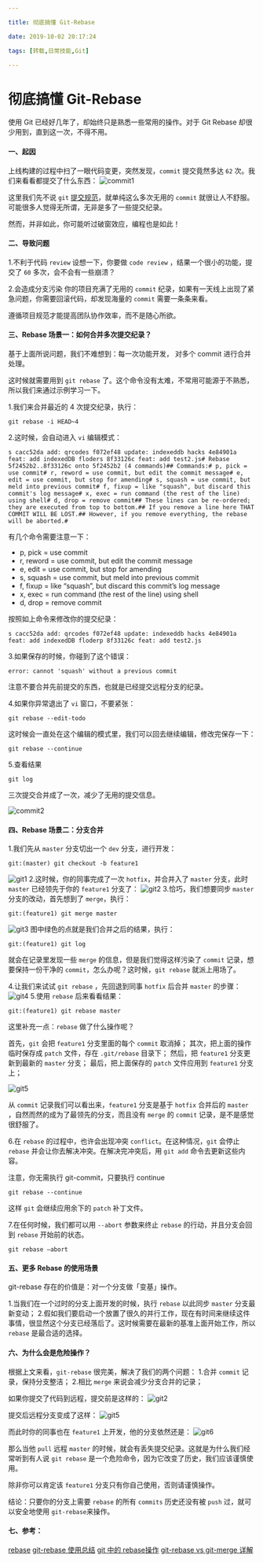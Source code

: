 ```yaml
---

title: 彻底搞懂 Git-Rebase

date: 2019-10-02 20:17:24

tags: [转载,日常技能,Git]

---
```


# 彻底搞懂 Git-Rebase

使用 Git 已经好几年了，却始终只是熟悉一些常用的操作。对于 Git Rebase 却很少用到，直到这一次，不得不用。

#### 一、起因

上线构建的过程中扫了一眼代码变更，突然发现，`commit` 提交竟然多达 `62` 次。我们来看看都提交了什么东西：
![commit1](https://raw.githubusercontent.com/chenfengyanyu/my-web-accumulation/master/images/git-rebase/commit1.png)

这里我们先不说 `git` [提交规范](http://jartto.wang/2018/07/08/git-commit/)，就单纯这么多次无用的 `commit` 就很让人不舒服。可能很多人觉得无所谓，无非是多了一些提交纪录。

然而，并非如此，你可能听过破窗效应，编程也是如此！
<!-- more -->
#### 二、导致问题

1.不利于代码 `review`
设想一下，你要做 `code review` ，结果一个很小的功能，提交了 `60` 多次，会不会有一些崩溃？

2.会造成分支污染
你的项目充满了无用的 `commit` 纪录，如果有一天线上出现了紧急问题，你需要回滚代码，却发现海量的 `commit` 需要一条条来看。

遵循项目规范才能提高团队协作效率，而不是随心所欲。

#### 三、Rebase 场景一：如何合并多次提交纪录？

基于上面所说问题，我们不难想到：每一次功能开发， 对多个 commit 进行合并处理。

这时候就需要用到 `git rebase` 了。这个命令没有太难，不常用可能源于不熟悉，所以我们来通过示例学习一下。

1.我们来合并最近的 4 次提交纪录，执行：

```
git rebase -i HEAD~4
```



2.这时候，会自动进入 `vi` 编辑模式：

```
s cacc52da add: qrcodes f072ef48 update: indexeddb hacks 4e84901a feat: add indexedDB floders 8f33126c feat: add test2.js# Rebase 5f2452b2..8f33126c onto 5f2452b2 (4 commands)## Commands:# p, pick = use commit# r, reword = use commit, but edit the commit message# e, edit = use commit, but stop for amending# s, squash = use commit, but meld into previous commit# f, fixup = like "squash", but discard this commit's log message# x, exec = run command (the rest of the line) using shell# d, drop = remove commit## These lines can be re-ordered; they are executed from top to bottom.## If you remove a line here THAT COMMIT WILL BE LOST.## However, if you remove everything, the rebase will be aborted.#
```



有几个命令需要注意一下：

- p, pick = use commit
- r, reword = use commit, but edit the commit message
- e, edit = use commit, but stop for amending
- s, squash = use commit, but meld into previous commit
- f, fixup = like “squash”, but discard this commit’s log message
- x, exec = run command (the rest of the line) using shell
- d, drop = remove commit

按照如上命令来修改你的提交纪录：

```
s cacc52da add: qrcodes f072ef48 update: indexeddb hacks 4e84901a feat: add indexedDB floderp 8f33126c feat: add test2.js
```



3.如果保存的时候，你碰到了这个错误：

```
error: cannot 'squash' without a previous commit
```



注意不要合并先前提交的东西，也就是已经提交远程分支的纪录。

4.如果你异常退出了 `vi` 窗口，不要紧张：

```
git rebase --edit-todo
```



这时候会一直处在这个编辑的模式里，我们可以回去继续编辑，修改完保存一下：

```
git rebase --continue
```



5.查看结果

```
git log
```



三次提交合并成了一次，减少了无用的提交信息。

![commit2](https://raw.githubusercontent.com/chenfengyanyu/my-web-accumulation/master/images/git-rebase/commit2.png)

#### 四、Rebase 场景二：分支合并

1.我们先从 `master` 分支切出一个 `dev` 分支，进行开发：

```
git:(master) git checkout -b feature1
```



![git1](https://raw.githubusercontent.com/chenfengyanyu/my-web-accumulation/master/images/git-rebase/git1.png)
2.这时候，你的同事完成了一次 `hotfix`，并合并入了 `master` 分支，此时 `master` 已经领先于你的 `feature1` 分支了：
![git2](https://raw.githubusercontent.com/chenfengyanyu/my-web-accumulation/master/images/git-rebase/git2.png)
3.恰巧，我们想要同步 `master` 分支的改动，首先想到了 `merge`，执行：

```
git:(feature1) git merge master
```



![git3](https://raw.githubusercontent.com/chenfengyanyu/my-web-accumulation/master/images/git-rebase/git3.png)
图中绿色的点就是我们合并之后的结果，执行：

```
git:(feature1) git log
```



就会在记录里发现一些 `merge` 的信息，但是我们觉得这样污染了 `commit` 记录，想要保持一份干净的 `commit`，怎么办呢？这时候，`git rebase` 就派上用场了。

4.让我们来试试 `git rebase` ，先回退到同事 `hotfix` 后合并 `master` 的步骤：
![git4](https://raw.githubusercontent.com/chenfengyanyu/my-web-accumulation/master/images/git-rebase/git4.png)
5.使用 `rebase` 后来看看结果：

```
git:(feature1) git rebase master
```



这里补充一点：`rebase` 做了什么操作呢？

首先，`git` 会把 `feature1` 分支里面的每个 `commit` 取消掉；
其次，把上面的操作临时保存成 `patch` 文件，存在 `.git/rebase` 目录下；
然后，把 `feature1` 分支更新到最新的 `master` 分支；
最后，把上面保存的 `patch` 文件应用到 `feature1` 分支上；

![git5](https://raw.githubusercontent.com/chenfengyanyu/my-web-accumulation/master/images/git-rebase/git5.png)

从 `commit` 记录我们可以看出来，`feature1` 分支是基于 `hotfix` 合并后的 `master` ，自然而然的成为了最领先的分支，而且没有 `merge` 的 `commit` 记录，是不是感觉很舒服了。

6.在 `rebase` 的过程中，也许会出现冲突 `conflict`。在这种情况，`git` 会停止 `rebase` 并会让你去解决冲突。在解决完冲突后，用 `git add` 命令去更新这些内容。

注意，你无需执行 git-commit，只要执行 continue

```
git rebase --continue
```

这样 `git` 会继续应用余下的 `patch` 补丁文件。

7.在任何时候，我们都可以用 `--abort` 参数来终止 `rebase` 的行动，并且分支会回到 `rebase` 开始前的状态。

```
git rebase —abort
```



#### 五、更多 Rebase 的使用场景

git-rebase 存在的价值是：对一个分支做「变基」操作。

1.当我们在一个过时的分支上面开发的时候，执行 `rebase` 以此同步 `master` 分支最新变动；
2.假如我们要启动一个放置了很久的并行工作，现在有时间来继续这件事情，很显然这个分支已经落后了。这时候需要在最新的基准上面开始工作，所以 `rebase` 是最合适的选择。

#### 六、为什么会是危险操作？

根据上文来看，`git-rebase` 很完美，解决了我们的两个问题：
1.合并 `commit` 记录，保持分支整洁；
2.相比 `merge` 来说会减少分支合并的记录；

如果你提交了代码到远程，提交前是这样的：
![git2](https://raw.githubusercontent.com/chenfengyanyu/my-web-accumulation/master/images/git-rebase/git2.png)

提交后远程分支变成了这样：
![git5](https://raw.githubusercontent.com/chenfengyanyu/my-web-accumulation/master/images/git-rebase/git5.png)

而此时你的同事也在 `feature1` 上开发，他的分支依然还是：
![git6](https://raw.githubusercontent.com/chenfengyanyu/my-web-accumulation/master/images/git-rebase/git6.png)

那么当他 `pull` 远程 `master` 的时候，就会有丢失提交纪录。这就是为什么我们经常听到有人说 `git rebase` 是一个危险命令，因为它改变了历史，我们应该谨慎使用。

除非你可以肯定该 `feature1` 分支只有你自己使用，否则请谨慎操作。

结论：只要你的分支上需要 `rebase` 的所有 `commits` 历史还没有被 `push` 过，就可以安全地使用 `git-rebase`来操作。

#### 七、参考：

[rebase](http://gitbook.liuhui998.com/4_2.html)
[git-rebase 使用总结](https://cloud.tencent.com/developer/news/231201)
[git 中的 rebase操作](https://blog.csdn.net/gtlbtnq9mr3/article/details/80222523)
[git-rebase vs git-merge 详解](https://www.cnblogs.com/kidsitcn/p/5339382.html)